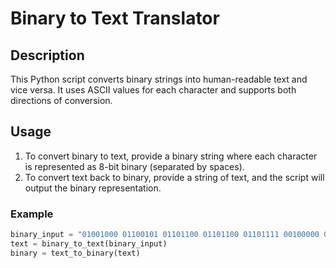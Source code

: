 # Binary to Text Translator

## Description
This Python script converts binary strings into human-readable text and vice versa. It uses ASCII values for each character and supports both directions of conversion.

## Usage
1. To convert binary to text, provide a binary string where each character is represented as 8-bit binary (separated by spaces).
2. To convert text back to binary, provide a string of text, and the script will output the binary representation.

### Example
```python
binary_input = "01001000 01100101 01101100 01101100 01101111 00100000 01010111 01101111 01110010 01101100 01100100"
text = binary_to_text(binary_input)
binary = text_to_binary(text)

